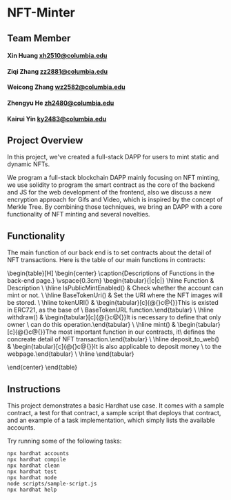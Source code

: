 # NFT-Minter

## Team Member
#### Xin Huang xh2510@columbia.edu
#### Ziqi Zhang zz2881@columbia.edu
#### Weicong Zhang wz2582@columbia.edu
#### Zhengyu He zh2480@columbia.edu
#### Kairui Yin ky2483@columbia.edu

## Project Overview
In this project, we've created a full-stack DAPP for users to mint static and dynamic NFTs.

We program a full-stack blockchain DAPP mainly focusing on NFT minting, we use solidity to program the smart contract as the core of the backend and JS for the web development of the frontend, also we discuss a new encryption approach for Gifs and Video, which is inspired by the concept of Merkle Tree. By combining those techniques, we bring an DAPP with a core functionality of NFT minting and several novelties.

## Functionality
The main function of our back end is to set contracts about the detail of NFT transactions. Here is the table of our main functions in contracts:


\begin{table}[H]
\begin{center}
    \caption{Descriptions of Functions in the back-end page.}
    \vspace{0.3cm}
    \begin{tabular}{|c|c|}
\hline
Function              & Description                                                                                                                                 \\ \hline
IsPublicMintEnabled() & Check whether the account can mint or not.                                                                                                  \\ \hline
BaseTokenUri()        & Set the URI where the NFT images will be stored.                                                                                            \\ \hline
tokenURI()            & \begin{tabular}[c]{@{}c@{}}This is existed in ERC721, as the base of \\ BaseTokenURL function.\end{tabular}                                 \\ \hline
withdraw()            & \begin{tabular}[c]{@{}c@{}}It is necessary to define that only owner \\ can do this operation.\end{tabular}                                 \\ \hline
mint()                & \begin{tabular}[c]{@{}c@{}}The most important function in our contracts, it\\ defines the concreate detail of NFT transaction.\end{tabular} \\ \hline
deposit\_to\_web()    & \begin{tabular}[c]{@{}c@{}}It is also applicable to deposit money \\ to the webpage.\end{tabular}                                           \\ \hline
\end{tabular}

\end{center}
\end{table}


## Instructions
This project demonstrates a basic Hardhat use case. It comes with a sample contract, a test for that contract, a sample script that deploys that contract, and an example of a task implementation, which simply lists the available accounts.

Try running some of the following tasks:

```shell
npx hardhat accounts
npx hardhat compile
npx hardhat clean
npx hardhat test
npx hardhat node
node scripts/sample-script.js
npx hardhat help
```
